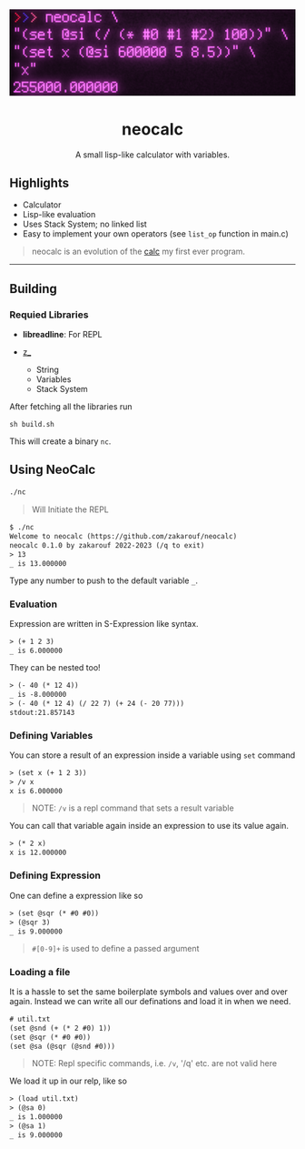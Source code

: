 <div align="center">
  <img src="docs/neocalc.png" width="600"/>
  <h1>neocalc</h1>

  A small lisp-like calculator with variables.
</div>

## Highlights

- Calculator
- Lisp-like evaluation
- Uses Stack System; no linked list
- Easy to implement your own operators (see `list_op` function in main.c)

> neocalc is an evolution of the [calc](https://github.com/zakarouf/simple_calc) my first ever program.

---

## Building

### Requied Libraries

- **libreadline**: For REPL

- [z_](https://github.com/zakarouf/z_)
  - String
  - Variables
  - Stack System

After fetching all the libraries run
```
sh build.sh
```

This will create a binary `nc`.

## Using NeoCalc

```sh
./nc
```
> Will Initiate the REPL

```racket
$ ./nc
Welcome to neocalc (https://github.com/zakarouf/neocalc)
neocalc 0.1.0 by zakarouf 2022-2023 (/q to exit)
> 13
_ is 13.000000
```
Type any number to push to the default variable `_`.

### Evaluation

Expression are written in S-Expression like syntax.
```racket
> (+ 1 2 3)
_ is 6.000000
```

They can be nested too!
```racket
> (- 40 (* 12 4))
_ is -8.000000
> (- 40 (* 12 4) (/ 22 7) (+ 24 (- 20 77)))
stdout:21.857143
```

### Defining Variables

You can store a result of an expression inside a variable using `set` command
```racket
> (set x (+ 1 2 3))
> /v x
x is 6.000000
```
> NOTE: `/v` is a repl command that sets a result variable

You can call that variable again inside an expression to use its value again.
```racket
> (* 2 x)
x is 12.000000
```

### Defining Expression

One can define a expression like so
```racket
> (set @sqr (* #0 #0))
> (@sqr 3)
_ is 9.000000
```
> `#[0-9]+` is used to define a passed argument

### Loading a file

It is a hassle to set the same boilerplate symbols and values over and over
again. Instead we can write all our definations and load it in when we need.
```racket
# util.txt
(set @snd (+ (* 2 #0) 1))
(set @sqr (* #0 #0))
(set @sa (@sqr (@snd #0)))
```
> NOTE: Repl specific commands, i.e. `/v`, '/q' etc. are not valid here

We load it up in our relp, like so
```racket
> (load util.txt)
> (@sa 0)
_ is 1.000000
> (@sa 1)
_ is 9.000000
```

